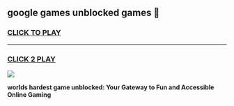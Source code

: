 
## google games unblocked games 👋
<h3>
<a href="https://premium.freeplayer.one?title=google_games_unblocked_games&ref=13F">CLICK TO PLAY</a></h3>
<hr>

<h3>
<a href="https://premium.freeplayer.one?title=google_games_unblocked_games&ref=13F">CLICK 2 PLAY</a>
  
</h3>

<a href="https://premium.freeplayer.one?title=google_games_unblocked_games&ref=12F/"><img src="https://clearcache.store/games.png"></a>


**worlds hardest game unblocked: Your Gateway to Fun and Accessible Online Gaming**
